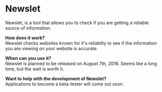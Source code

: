 # Newslet

Newslet, is a tool that allows you to check if you are getting a reliable source of information.

**How does it work?**</br>
Newslet checks websites known for it's reliabilty to see if the information you are viewing on your website is accurate. 

**When can you use it?**</br>
Newslet is planned to be released on August 7th, 2018. Seems like a long time, but the wait is worth it.

**Want to help with the development of Newslet?**<br>
Applications to become a beta-tester will come out soon. 
